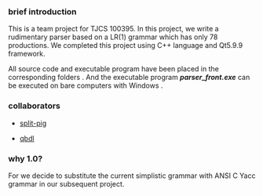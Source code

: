 ### brief introduction

This is a team project for TJCS 100395. In this project,  we write a rudimentary parser based on a LR(1) grammar which has only 78 productions. We completed this project using C++ language and Qt5.9.9 framework.

 All source code and executable program have been placed in the corresponding folders . And the executable program ***parser_front.exe*** can be executed on bare computers with Windows .

### collaborators

+ [split-pig](https://github.com/split-pig)

+ [qbdl](https://github.com/qbdl)

### why 1.0?

For we decide to substitute the current simplistic grammar with ANSI C Yacc grammar in our subsequent project.